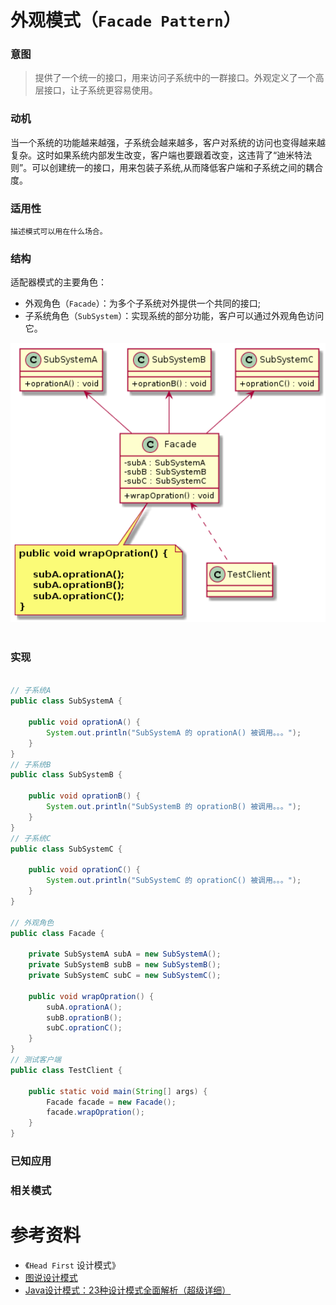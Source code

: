 外观模式（`Facade Pattern`）
====================
### **意图**
> 提供了一个统一的接口，用来访问子系统中的一群接口。外观定义了一个高层接口，让子系统更容易使用。

### **动机**
当一个系统的功能越来越强，子系统会越来越多，客户对系统的访问也变得越来越复杂。这时如果系统内部发生改变，客户端也要跟着改变，这违背了“迪米特法则”。可以创建统一的接口，用来包装子系统,从而降低客户端和子系统之间的耦合度。

### **适用性**
    描述模式可以用在什么场合。

### **结构**
适配器模式的主要角色：
- 外观角色（``Facade``）：为多个子系统对外提供一个共同的接口;
- 子系统角色（``SubSystem``）：实现系统的部分功能，客户可以通过外观角色访问它。

<div align="center"> <img src="images/19.facade.png" width="520px"> </div><br>

### **实现**
```java

// 子系统A
public class SubSystemA {

	public void oprationA() {		
		System.out.println("SubSystemA 的 oprationA() 被调用。。。");
	}
}
// 子系统B
public class SubSystemB {

	public void oprationB() {		
		System.out.println("SubSystemB 的 oprationB() 被调用。。。");
	}
}
// 子系统C
public class SubSystemC {

	public void oprationC() {		
		System.out.println("SubSystemC 的 oprationC() 被调用。。。");
	}
}

// 外观角色
public class Facade {

	private SubSystemA subA = new SubSystemA();
	private SubSystemB subB = new SubSystemB();
	private SubSystemC subC = new SubSystemC();

	public void wrapOpration() {
		subA.oprationA();
		subB.oprationB();
		subC.oprationC();
	}
}
// 测试客户端
public class TestClient {

	public static void main(String[] args) {
		Facade facade = new Facade();
		facade.wrapOpration();
	}
}

```
### **已知应用**

 
### **相关模式**



# 参考资料
- 《`Head First` 设计模式》
- [图说设计模式](https://design-patterns.readthedocs.io/zh_CN/latest/index.html)
- [Java设计模式：23种设计模式全面解析（超级详细）](http://c.biancheng.net/design_pattern/)
